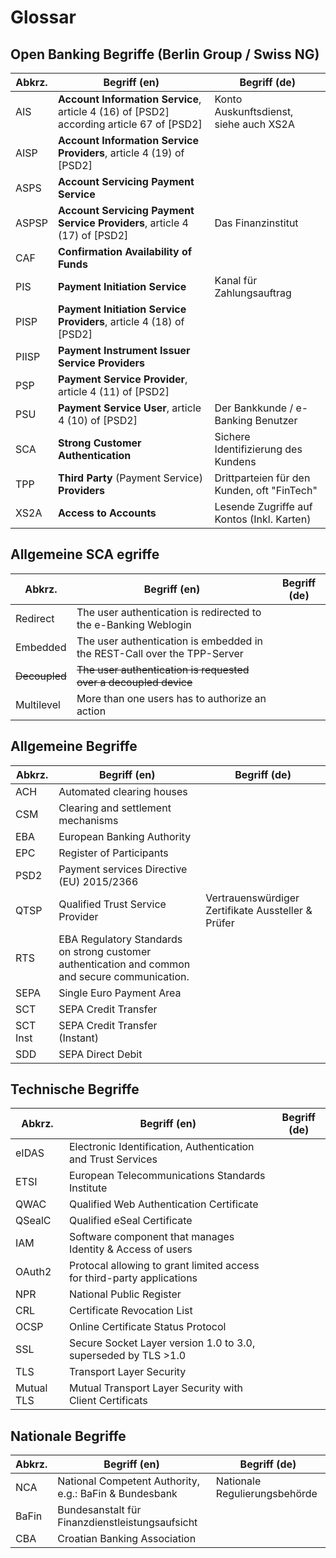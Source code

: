 # Glossar

## Open Banking Begriffe (Berlin Group / Swiss NG)

| Abkrz. |                                       Begriff (en)                                       |                Begriff (de)                 |
| ------ | ---------------------------------------------------------------------------------------- | ------------------------------------------- |
| AIS    | **Account Information Service**, article 4 (16) of [PSD2] according article 67 of [PSD2] | Konto Auskunftsdienst, siehe auch XS2A      |
| AISP   | **Account Information Service Providers**, article 4 (19) of [PSD2]                      |                                             |
| ASPS   | **Account Servicing Payment Service**                                                    |                                             |
| ASPSP  | **Account Servicing Payment Service Providers**, article 4 (17) of [PSD2]                | Das Finanzinstitut                          |
| CAF    | **Confirmation Availability of Funds**                                                   |                                             |
| PIS    | **Payment Initiation Service**                                                           | Kanal für Zahlungsauftrag                   |
| PISP   | **Payment Initiation Service Providers**, article 4 (18) of [PSD2]                       |                                             |
| PIISP  | **Payment Instrument Issuer Service Providers**                                          |                                             |
| PSP    | **Payment Service Provider**, article 4 (11) of [PSD2]                                   |                                             |
| PSU    | **Payment Service User**, article 4 (10) of [PSD2]                                       | Der Bankkunde / e-Banking Benutzer          |
| SCA    | **Strong Customer Authentication**                                                       | Sichere Identifizierung des Kundens         |
| TPP    | **Third Party** (Payment Service) **Providers**                                          | Drittparteien für den Kunden, oft "FinTech" |
| XS2A   | **Access to Accounts**                                                                   | Lesende Zugriffe auf Kontos (Inkl. Karten)  |

## Allgemeine SCA egriffe

|    Abkrz.     |                               Begriff (en)                               | Begriff (de) |
| ------------- | ------------------------------------------------------------------------ | ------------ |
| Redirect      | The user authentication is redirected to the e-Banking Weblogin          |              |
| Embedded      | The user authentication is embedded in the REST-Call over the TPP-Server |              |
| ~~Decoupled~~ | ~~The user authentication is requested over a decoupled device~~         |              |
| Multilevel    | More than one users has to authorize an action                           |              |

## Allgemeine Begriffe

|  Abkrz.  |                                          Begriff (en)                                           |                    Begriff (de)                    |
| -------- | ----------------------------------------------------------------------------------------------- | -------------------------------------------------- |
| ACH      | Automated clearing houses                                                                       |                                                    |
| CSM      | Clearing and settlement mechanisms                                                              |                                                    |
| EBA      | European Banking Authority                                                                      |                                                    |
| EPC      | Register of Participants                                                                        |                                                    |
| PSD2     | Payment services Directive (EU) 2015/2366                                                       |                                                    |
| QTSP     | Qualified Trust Service Provider                                                                | Vertrauenswürdiger Zertifikate Aussteller & Prüfer |
| RTS      | EBA Regulatory Standards on strong customer authentication and common and secure communication. |                                                    |
| SEPA     | Single Euro Payment Area                                                                        |                                                    |
| SCT      | SEPA Credit Transfer                                                                            |                                                    |
| SCT Inst | SEPA Credit Transfer (Instant)                                                                  |                                                    |
| SDD      | SEPA Direct Debit                                                                               |                                                    |


## Technische Begriffe

|   Abkrz.   |                              Begriff (en)                              | Begriff (de) |
| ---------- | ---------------------------------------------------------------------- | ------------ |
| eIDAS      | Electronic Identification, Authentication and Trust Services           |              |
| ETSI       | European Telecommunications Standards Institute                        |              |
| QWAC       | Qualified Web Authentication Certificate                               |              |
| QSealC     | Qualified eSeal Certificate                                            |              |
| IAM        | Software component that manages Identity & Access of users             |              |
| OAuth2     | Protocal allowing to grant limited access for third-party applications |              |
| NPR        | National Public Register                                               |              |
| CRL        | Certificate Revocation List                                            |              |
| OCSP       | Online Certificate Status Protocol                                     |              |
| SSL        | Secure Socket Layer version 1.0 to 3.0, superseded by TLS >1.0         |              |
| TLS        | Transport Layer Security                                               |              |
| Mutual TLS | Mutual Transport Layer Security with Client Certificats                |              |


## Nationale Begriffe

| Abkrz. |                      Begriff (en)                      |         Begriff (de)          |
| ------ | ------------------------------------------------------ | ----------------------------- |
| NCA    | National Competent Authority, e.g.: BaFin & Bundesbank | Nationale Regulierungsbehörde |
| BaFin  | Bundesanstalt für Finanzdienstleistungsaufsicht        |                               |
| CBA    | Croatian Banking Association                           |                               |
